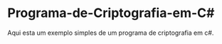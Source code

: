 # Programa-de-Criptografia-em-C#
Aqui esta um exemplo simples de um programa de criptografia em c#.
